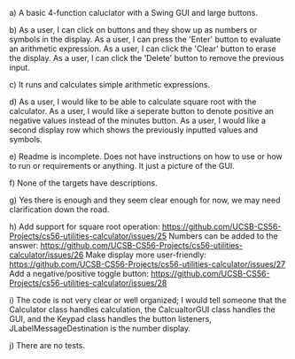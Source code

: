 a) A basic 4-function caluclator with a Swing GUI and large buttons.

b) As a user, I can click on buttons and they show up as numbers or symbols in the display.
As a user, I can press the 'Enter' button to evaluate an arithmetic expression.
As a user, I can click the 'Clear' button to erase the display.
As a user, I can click the 'Delete' button to remove the previous input.

c) It runs and calculates simple arithmetic expressions.

d) As a user, I would like to be able to calculate square root with the calculator.
As a user, I would like a seperate button to denote positive an negative values instead of the minutes button.
As a user, I would like a second display row which shows the previously inputted values and symbols.

e) Readme is incomplete. Does not have instructions on how to use or how to run or requirements or anything. It just a picture of the GUI.

f) None of the targets have descriptions.

g) Yes there is enough and they seem clear enough for now, we may need clarification down the road.

h) Add support for square root operation: https://github.com/UCSB-CS56-Projects/cs56-utilities-calculator/issues/25
Numbers can be added to the answer: https://github.com/UCSB-CS56-Projects/cs56-utilities-calculator/issues/26
Make display more user-friendly: https://github.com/UCSB-CS56-Projects/cs56-utilities-calculator/issues/27
Add a negative/positive toggle button: https://github.com/UCSB-CS56-Projects/cs56-utilities-calculator/issues/28

i) The code is not very clear or well organized; I would tell someone that the Calculator class handles calculation, the CalcualtorGUI class handles the GUI, and the Keypad class handles the button listeners, JLabelMessageDestination is the number display.

j) There are no tests.

